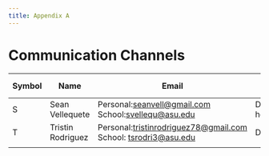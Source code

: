 ```yaml
---
title: Appendix A
---
```


# Communication Channels 
|Symbol|Name |Email |First Contact | Second Contact | Third Contact | 
|---|---|---|---|---|---|
| S  | Sean Vellequete   | Personal:seanvell@gmail.com            School:svellequ@asu.edu  | Discord: hogintosh#2824 |    |    |
| T  | Tristin Rodriguez | Personal:tristinrodriguez78@gmail.com   School: tsrodri3@asu.edu |  Discord:Tristin#0515   |   |   |  
|    |                   |
